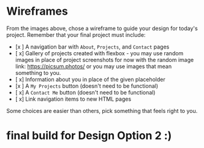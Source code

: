 # Wireframes

From the images above, chose a wireframe to guide your design for today's project. Remember that your final project must include:

- [x ]  A navigation bar with `About`, `Projects`, and `Contact` pages
- [ x]  Gallery of projects created with flexbox - you may use random images in place of project screenshots for now with the random image link: https://picsum.photos/ or you may use images that mean something to you.
- [ x]  Information about you in place of the given placeholder
- [x ]  A `My Projects` button (doesn't need to be functional)
- [ x]  A `Contact Me` button (doesn't need to be functional)
- [ x]  Link navigation items to new HTML pages

Some choices are easier than others, pick something that feels right to you. 

# final build for Design Option 2 :) 